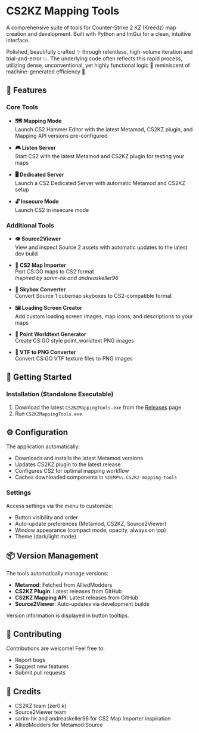 # CS2KZ Mapping Tools

A comprehensive suite of tools for Counter-Strike 2 KZ (Kreedz) map creation and development. Built with Python and ImGui for a clean, intuitive interface.

Polished, beautifully crafted ✨ through relentless, high-volume iteration and trial-and-error 💥. The underlying code often reflects this rapid process, utilizing dense, unconventional, yet highly functional logic 🧠 reminiscent of machine-generated efficiency 🤖.


## 🎯 Features

### Core Tools

- **🗺️ Mapping Mode**  
  Launch CS2 Hammer Editor with the latest Metamod, CS2KZ plugin, and Mapping API versions pre-configured

- **🎮 Listen Server**  
  Start CS2 with the latest Metamod and CS2KZ plugin for testing your maps

- **🖥️ Dedicated Server**  
  Launch a CS2 Dedicated Server with automatic Metamod and CS2KZ setup

- **🔓 Insecure Mode**  
  Launch CS2 in insecure mode

### Additional Tools

- **👁️ Source2Viewer**  
  View and inspect Source 2 assets with automatic updates to the latest dev build

- **🔄 CS2 Map Importer**  
  Port CS:GO maps to CS2 format  
  *Inspired by sarim-hk and andreaskeller96*

- **🌅 Skybox Converter**  
  Convert Source 1 cubemap skyboxes to CS2-compatible format

- **🖼️ Loading Screen Creator**  
  Add custom loading screen images, map icons, and descriptions to your maps

- **📝 Point Worldtext Generator**  
  Create CS:GO style point_worldtext PNG images

- **🎨 VTF to PNG Converter**  
  Convert CS:GO VTF texture files to PNG images

## 🚀 Getting Started

### Installation (Standalone Executable)

1. Download the latest `CS2KZMappingTools.exe` from the [Releases](https://github.com/jakkekz/CS2KZ-Mapping-Tools/releases) page
2. Run `CS2KZMappingTools.exe`


## ⚙️ Configuration

The application automatically:
- Downloads and installs the latest Metamod versions
- Updates CS2KZ plugin to the latest release
- Configures CS2 for optimal mapping workflow
- Caches downloaded components in `%TEMP%\.CS2KZ-mapping-tools`

### Settings

Access settings via the menu to customize:
- Button visibility and order
- Auto-update preferences (Metamod, CS2KZ, Source2Viewer)
- Window appearance (compact mode, opacity, always on top)
- Theme (dark/light mode)

## 📦 Version Management

The tools automatically manage versions:
- **Metamod**: Fetched from AlliedModders
- **CS2KZ Plugin**: Latest releases from GitHub
- **CS2KZ Mapping API**: Latest releases from GitHub
- **Source2Viewer**: Auto-updates via development builds

Version information is displayed in button tooltips.

## 🤝 Contributing

Contributions are welcome! Feel free to:
- Report bugs
- Suggest new features
- Submit pull requests

## 🙏 Credits

- CS2KZ team (zer0.k)
- Source2Viewer team
- sarim-hk and andreaskeller96 for CS2 Map Importer inspiration
- AlliedModders for Metamod:Source
